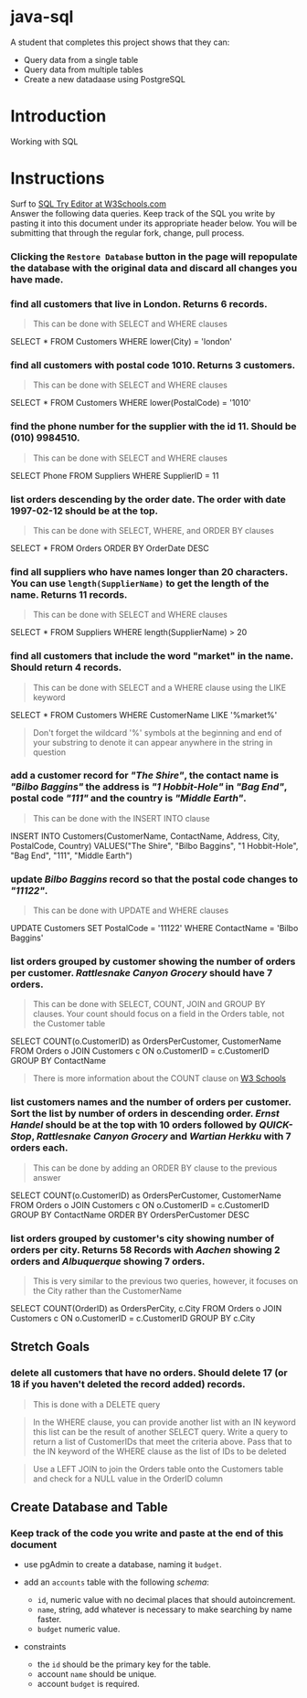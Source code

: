 # java-sql

A student that completes this project shows that they can:
* Query data from a single table
* Query data from multiple tables
* Create a new datadaase using PostgreSQL

# Introduction

Working with SQL

# Instructions

Surf to [SQL Try Editor at W3Schools.com](https://www.w3schools.com/Sql/tryit.asp?filename=trysql_select_top)  
Answer the following data queries. Keep track of the SQL you write by pasting it into this document under its appropriate header below. You will be submitting that through the regular fork, change, pull process.

### **Clicking the `Restore Database` button in the page will repopulate the database with the original data and discard all changes you have made**.

### find all customers that live in London. Returns 6 records.
> This can be done with SELECT and WHERE clauses

SELECT * FROM Customers
WHERE lower(City) = 'london'

### find all customers with postal code 1010. Returns 3 customers.
> This can be done with SELECT and WHERE clauses

SELECT * FROM Customers
WHERE lower(PostalCode) = '1010'

### find the phone number for the supplier with the id 11. Should be (010) 9984510.
> This can be done with SELECT and WHERE clauses

SELECT Phone
FROM Suppliers
WHERE SupplierID = 11

### list orders descending by the order date. The order with date 1997-02-12 should be at the top.
> This can be done with SELECT, WHERE, and ORDER BY clauses

SELECT * 
FROM Orders
ORDER BY OrderDate DESC

### find all suppliers who have names longer than 20 characters. You can use `length(SupplierName)` to get the length of the name. Returns 11 records.
> This can be done with SELECT and WHERE clauses

SELECT * 
FROM Suppliers
WHERE length(SupplierName) > 20

### find all customers that include the word "market" in the name. Should return 4 records.
> This can be done with SELECT and a WHERE clause using the LIKE keyword

SELECT * FROM Customers
WHERE CustomerName LIKE '%market%'

> Don't forget the wildcard '%' symbols at the beginning and end of your substring to denote it can appear anywhere in the string in question

### add a customer record for _"The Shire"_, the contact name is _"Bilbo Baggins"_ the address is _"1 Hobbit-Hole"_ in _"Bag End"_, postal code _"111"_ and the country is _"Middle Earth"_.
> This can be done with the INSERT INTO clause

INSERT INTO Customers(CustomerName, ContactName, Address, City, PostalCode, Country)
VALUES("The Shire", "Bilbo Baggins", "1 Hobbit-Hole", "Bag End", "111", "Middle Earth")

### update _Bilbo Baggins_ record so that the postal code changes to _"11122"_.
> This can be done with UPDATE and WHERE clauses

UPDATE Customers
SET PostalCode = '11122'
WHERE ContactName = 'Bilbo Baggins'

### list orders grouped by customer showing the number of orders per customer. _Rattlesnake Canyon Grocery_ should have 7 orders.
> This can be done with SELECT, COUNT, JOIN and GROUP BY clauses. Your count should focus on a field in the Orders table, not the Customer table

SELECT COUNT(o.CustomerID) as OrdersPerCustomer, CustomerName
FROM Orders o
JOIN Customers c ON o.CustomerID = c.CustomerID
GROUP BY ContactName

> There is more information about the COUNT clause on [W3 Schools](https://www.w3schools.com/sql/sql_count_avg_sum.asp)

### list customers names and the number of orders per customer. Sort the list by number of orders in descending order. _Ernst Handel_ should be at the top with 10 orders followed by _QUICK-Stop_, _Rattlesnake Canyon Grocery_ and _Wartian Herkku_ with 7 orders each.
> This can be done by adding an ORDER BY clause to the previous answer

SELECT COUNT(o.CustomerID) as OrdersPerCustomer, CustomerName
FROM Orders o
JOIN Customers c ON o.CustomerID = c.CustomerID
GROUP BY ContactName
ORDER BY OrdersPerCustomer DESC

### list orders grouped by customer's city showing number of orders per city. Returns 58 Records with _Aachen_ showing 2 orders and _Albuquerque_ showing 7 orders.
> This is very similar to the previous two queries, however, it focuses on the City rather than the CustomerName

SELECT COUNT(OrderID) as OrdersPerCity, c.City
FROM Orders o
JOIN Customers c ON o.CustomerID = c.CustomerID
GROUP BY c.City

## Stretch Goals

### delete all customers that have no orders. Should delete 17 (or 18 if you haven't deleted the record added) records.
> This is done with a DELETE query

> In the WHERE clause, you can provide another list with an IN keyword this list can be the result of another SELECT query. Write a query to return a list of CustomerIDs that meet the criteria above. Pass that to the IN keyword of the WHERE clause as the list of IDs to be deleted
 
> Use a LEFT JOIN to join the Orders table onto the Customers table and check for a NULL value in the OrderID column

## Create Database and Table

### Keep track of the code you write and paste at the end of this document

- use pgAdmin to create a database, naming it `budget`.
- add an `accounts` table with the following _schema_:

  - `id`, numeric value with no decimal places that should autoincrement.
  - `name`, string, add whatever is necessary to make searching by name faster.
  - `budget` numeric value.

- constraints
  - the `id` should be the primary key for the table.
  - account `name` should be unique.
  - account `budget` is required.
